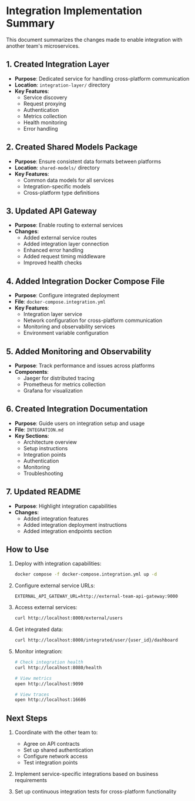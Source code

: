 # Integration Implementation Summary

This document summarizes the changes made to enable integration with another team's microservices.

## 1. Created Integration Layer

- **Purpose**: Dedicated service for handling cross-platform communication
- **Location**: `integration-layer/` directory
- **Key Features**:
  - Service discovery
  - Request proxying
  - Authentication
  - Metrics collection
  - Health monitoring
  - Error handling

## 2. Created Shared Models Package

- **Purpose**: Ensure consistent data formats between platforms
- **Location**: `shared-models/` directory
- **Key Features**:
  - Common data models for all services
  - Integration-specific models
  - Cross-platform type definitions

## 3. Updated API Gateway

- **Purpose**: Enable routing to external services
- **Changes**:
  - Added external service routes
  - Added integration layer connection
  - Enhanced error handling
  - Added request timing middleware
  - Improved health checks

## 4. Added Integration Docker Compose File

- **Purpose**: Configure integrated deployment
- **File**: `docker-compose.integration.yml`
- **Key Features**:
  - Integration layer service
  - Network configuration for cross-platform communication
  - Monitoring and observability services
  - Environment variable configuration

## 5. Added Monitoring and Observability

- **Purpose**: Track performance and issues across platforms
- **Components**:
  - Jaeger for distributed tracing
  - Prometheus for metrics collection
  - Grafana for visualization

## 6. Created Integration Documentation

- **Purpose**: Guide users on integration setup and usage
- **File**: `INTEGRATION.md`
- **Key Sections**:
  - Architecture overview
  - Setup instructions
  - Integration points
  - Authentication
  - Monitoring
  - Troubleshooting

## 7. Updated README

- **Purpose**: Highlight integration capabilities
- **Changes**:
  - Added integration features
  - Added integration deployment instructions
  - Added integration endpoints section

## How to Use

1. Deploy with integration capabilities:
   ```bash
   docker compose -f docker-compose.integration.yml up -d
   ```

2. Configure external service URLs:
   ```
   EXTERNAL_API_GATEWAY_URL=http://external-team-api-gateway:9000
   ```

3. Access external services:
   ```bash
   curl http://localhost:8000/external/users
   ```

4. Get integrated data:
   ```bash
   curl http://localhost:8000/integrated/user/{user_id}/dashboard
   ```

5. Monitor integration:
   ```bash
   # Check integration health
   curl http://localhost:8080/health
   
   # View metrics
   open http://localhost:9090
   
   # View traces
   open http://localhost:16686
   ```

## Next Steps

1. Coordinate with the other team to:
   - Agree on API contracts
   - Set up shared authentication
   - Configure network access
   - Test integration points

2. Implement service-specific integrations based on business requirements

3. Set up continuous integration tests for cross-platform functionality
